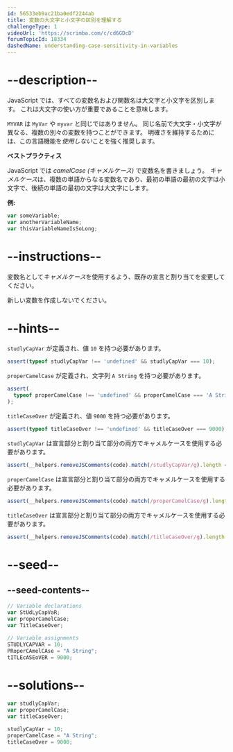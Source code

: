 ```yaml
---
id: 56533eb9ac21ba0edf2244ab
title: 変数の大文字と小文字の区別を理解する
challengeType: 1
videoUrl: 'https://scrimba.com/c/cd6GDcD'
forumTopicId: 18334
dashedName: understanding-case-sensitivity-in-variables
---
```


# --description--

JavaScript では、すべての変数名および関数名は大文字と小文字を区別します。 これは大文字の使い方が重要であることを意味します。

`MYVAR` は `MyVar` や `myvar` と同じではありません。 同じ名前で大文字・小文字が異なる、複数の別々の変数を持つことができます。 明確さを維持するためには、この言語機能を*使用しない*ことを強く推奨します。

**ベストプラクティス**

JavaScript では <dfn>camelCase (キャメルケース)</dfn> で変数名を書きましょう。 <dfn>キャメルケース</dfn>は、複数の単語からなる変数名であり、最初の単語の最初の文字は小文字で、後続の単語の最初の文字は大文字にします。

**例:**

```js
var someVariable;
var anotherVariableName;
var thisVariableNameIsSoLong;
```

# --instructions--

変数名として<dfn>キャメルケース</dfn>を使用するよう、既存の宣言と割り当てを変更してください。

新しい変数を作成しないでください。

# --hints--

`studlyCapVar` が定義され、値 `10` を持つ必要があります。

```js
assert(typeof studlyCapVar !== 'undefined' && studlyCapVar === 10);
```

`properCamelCase` が定義され、文字列 `A String` を持つ必要があります。

```js
assert(
  typeof properCamelCase !== 'undefined' && properCamelCase === 'A String'
);
```

`titleCaseOver` が定義され、値 `9000` を持つ必要があります。

```js
assert(typeof titleCaseOver !== 'undefined' && titleCaseOver === 9000);
```

`studlyCapVar` は宣言部分と割り当て部分の両方でキャメルケースを使用する必要があります。

```js
assert(__helpers.removeJSComments(code).match(/studlyCapVar/g).length === 2);
```

`properCamelCase` は宣言部分と割り当て部分の両方でキャメルケースを使用する必要があります。

```js
assert(__helpers.removeJSComments(code).match(/properCamelCase/g).length === 2);
```

`titleCaseOver` は宣言部分と割り当て部分の両方でキャメルケースを使用する必要があります。

```js
assert(__helpers.removeJSComments(code).match(/titleCaseOver/g).length === 2);
```

# --seed--

## --seed-contents--

```js
// Variable declarations
var StUdLyCapVaR;
var properCamelCase;
var TitleCaseOver;

// Variable assignments
STUDLYCAPVAR = 10;
PRoperCAmelCAse = "A String";
tITLEcASEoVER = 9000;
```

# --solutions--

```js
var studlyCapVar;
var properCamelCase;
var titleCaseOver;

studlyCapVar = 10;
properCamelCase = "A String";
titleCaseOver = 9000;
```
